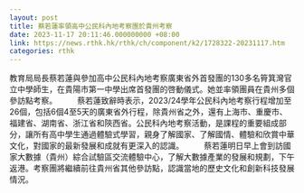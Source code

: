 ```yaml
---
layout: post
title: 蔡若蓮率領高中公民科內地考察團於貴州考察
date: 2023-11-17 20:11:46.000000000 +08:00
link: https://news.rthk.hk/rthk/ch/component/k2/1728322-20231117.htm
categories: rthk
---
```


教育局局長蔡若蓮與參加高中公民科內地考察廣東省外首發團的130多名筲箕灣官立中學師生，在貴陽市第一中學出席首發團的啓動儀式。她並率領團員在貴州多個參訪點考察。
　　 
蔡若蓮致辭時表示，2023/24學年公民科內地考察行程增加至26個，包括6個4至5天的廣東省外行程，除貴州省之外，還有上海市、重慶市、福建省、湖南省、浙江省和陝西省。公民科內地考察活動，是課程的重要組成部分，讓所有高中學生通過體驗式學習，親身了解國家、了解國情、體驗和欣賞中華文化，對國家的最新發展和成就有更深入的認識。
　　 
蔡若蓮明日早上會到訪國家大數據（貴州）綜合試驗區交流體驗中心，了解大數據產業的發展和規劃，下午返港。考察團將繼續前往貴州省其他參訪點，認識當地的歷史文化和創新科技發展情況。
